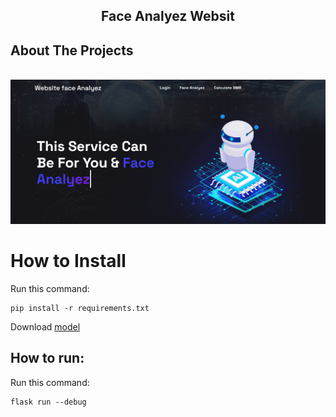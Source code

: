   <h2 align="center">Face Analyez  Websit</h2>
  <p align="center">
    
  </p>
</p>

## About The Projects
<br>
<img src="static/images/websit.png" alt="about">


# How to Install

Run this command:

```
pip install -r requirements.txt
```
Download [model](https://github.com/ultralytics/assets/releases/download/v8.2.0/yolov8n-cls.pt)

## How to run:

Run this command:

```
flask run --debug
```
